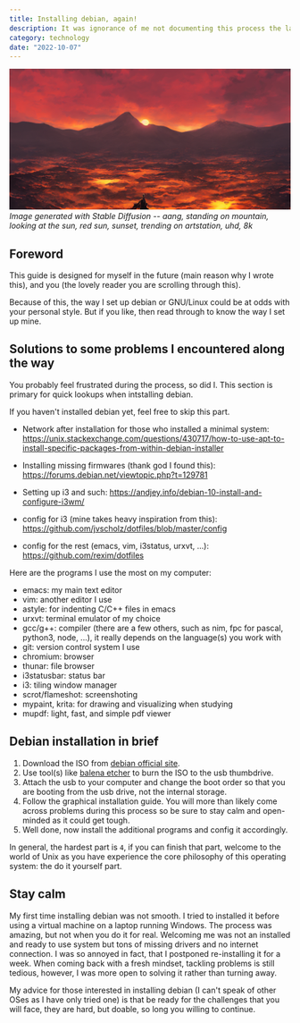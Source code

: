 ```yaml
---
title: Installing debian, again!
description: It was ignorance of me not documenting this process the last time, so I do it this time
category: technology
date: "2022-10-07"
---
```


<p>
    <img src="./cover.png"/>
    <em classname="img-caption">Image generated with Stable Diffusion -- aang, standing on mountain, looking at the sun, red sun, sunset, trending on artstation, uhd, 8k</em>
</p>

## Foreword

This guide is designed for myself in the future (main reason why I wrote this), and you (the lovely reader you are scrolling through this).

Because of this, the way I set up debian or GNU/Linux could be at odds with your personal style. But if you like, then read through to know the way I set up mine.

## Solutions to some problems I encountered along the way

You probably feel frustrated during the process, so did I. This section is primary for quick lookups when intstalling debian.

If you haven't installed debian yet, feel free to skip this part.

- Network after installation for those who installed a minimal system:
https://unix.stackexchange.com/questions/430717/how-to-use-apt-to-install-specific-packages-from-within-debian-installer

- Installing missing firmwares (thank god I found this): https://forums.debian.net/viewtopic.php?t=129781
- Setting up i3 and such: https://andjey.info/debian-10-install-and-configure-i3wm/
- config for i3 (mine takes heavy inspiration from this): https://github.com/jvscholz/dotfiles/blob/master/config
- config for the rest (emacs, vim, i3status, urxvt, ...): https://github.com/rexim/dotfiles

Here are the programs I use the most on my computer:
- emacs: my main text editor
- vim: another editor I use
- astyle: for indenting C/C++ files in emacs
- urxvt: terminal emulator of my choice
- gcc/g++: compiler (there are a few others, such as nim, fpc for pascal, python3, node, ...), it really depends on the language(s) you work with
- git: version control system I use
- chromium: browser
- thunar: file browser
- i3statusbar: status bar
- i3: tiling window manager
- scrot/flameshot: screenshoting
- mypaint, krita: for drawing and visualizing when studying
- mupdf: light, fast, and simple pdf viewer

## Debian installation in brief

1. Download the ISO from [debian official site](https://www.debian.org/).
2. Use tool(s) like [balena etcher](https://www.balena.io/) to burn the ISO to the usb thumbdrive.
3. Attach the usb to your computer and change the boot order so that you are booting from the usb drive, not the internal storage.
4. Follow the graphical installation guide. You will more than likely come across problems during this process so be sure to stay calm and open-minded as it could get tough.
5. Well done, now install the additional programs and config it accordingly.

In general, the hardest part is `4`, if you can finish that part, welcome to the world of Unix as you have experience the core philosophy of this operating system: the do it yourself part.

## Stay calm

My first time installing debian was not smooth. I tried to installed it before using a virtual machine on a laptop running Windows. The process was amazing, but not when you do it for real. Welcoming me was not an installed and ready to use system but tons of missing drivers and no internet connection. I was so annoyed in fact, that I postponed re-installing it for a week. When coming back with a fresh mindset, tackling problems is still tedious, however, I was more open to solving it rather than turning away.

My advice for those interested in installing debian (I can't speak of other OSes as I have only tried one) is that be ready for the challenges that you will face, they are hard, but doable, so long you willing to continue.
